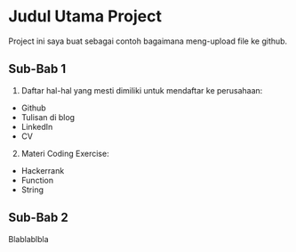 # Judul Utama Project
Project ini saya buat sebagai contoh bagaimana meng-upload file ke github.

## Sub-Bab 1
1. Daftar hal-hal yang mesti dimiliki untuk mendaftar ke perusahaan:
  - Github
  - Tulisan di blog
  - LinkedIn
  - CV

2. Materi Coding Exercise:
  - Hackerrank
  - Function
  - String

## Sub-Bab 2

Blablablbla
